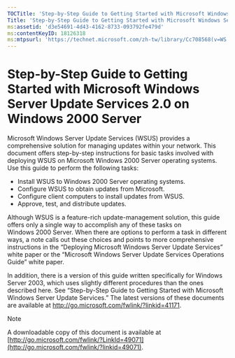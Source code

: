 ```yaml
---
TOCTitle: 'Step-by-Step Guide to Getting Started with Microsoft Windows Server Update Services 2.0 on Windows 2000 Server'
Title: 'Step-by-Step Guide to Getting Started with Microsoft Windows Server Update Services 2.0 on Windows 2000 Server'
ms:assetid: 'd3e54691-4d43-4162-8733-093792fe479d'
ms:contentKeyID: 18126318
ms:mtpsurl: 'https://technet.microsoft.com/zh-tw/library/Cc708568(v=WS.10)'
---
```


Step-by-Step Guide to Getting Started with Microsoft Windows Server Update Services 2.0 on Windows 2000 Server
==============================================================================================================

Microsoft Windows Server Update Services (WSUS) provides a comprehensive solution for managing updates within your network. This document offers step-by-step instructions for basic tasks involved with deploying WSUS on Microsoft Windows 2000 Server operating systems. Use this guide to perform the following tasks:

-   Install WSUS to Windows 2000 Server operating systems.
-   Configure WSUS to obtain updates from Microsoft.
-   Configure client computers to install updates from WSUS.
-   Approve, test, and distribute updates.

Although WSUS is a feature-rich update-management solution, this guide offers only a single way to accomplish any of these tasks on Windows 2000 Server. When there are options to perform a task in different ways, a note calls out these choices and points to more comprehensive instructions in the “Deploying Microsoft Windows Server Update Services” white paper or the “Microsoft Windows Server Update Services Operations Guide” white paper.

In addition, there is a version of this guide written specifically for Windows Server 2003, which uses slightly different procedures than the ones described here. See “Step-by-Step Guide to Getting Started with Microsoft Windows Server Update Services.” The latest versions of these documents are available at <http://go.microsoft.com/fwlink/?linkid=41171>.

> [!NOTE]   
> A downloadable copy of this document is available at [http://go.microsoft.com/fwlink/?LinkId=49071](http://go.microsoft.com/fwlink/?linkid=49071). 

